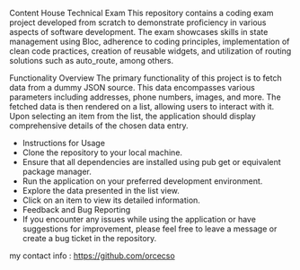 
Content House Technical Exam
This repository contains a coding exam project developed from scratch to demonstrate proficiency in various aspects of software development. The exam showcases skills in state management using Bloc, adherence to coding principles, implementation of clean code practices, creation of reusable widgets, and utilization of routing solutions such as auto_route, among others.

Functionality Overview
The primary functionality of this project is to fetch data from a dummy JSON source. This data encompasses various parameters including addresses, phone numbers, images, and more. The fetched data is then rendered on a list, allowing users to interact with it. Upon selecting an item from the list, the application should display comprehensive details of the chosen data entry.

- Instructions for Usage
- Clone the repository to your local machine.
- Ensure that all dependencies are installed using pub get or equivalent package manager.
- Run the application on your preferred development environment.
- Explore the data presented in the list view.
- Click on an item to view its detailed information.
- Feedback and Bug Reporting
- If you encounter any issues while using the application or have suggestions for improvement, please feel free to leave a message or create a bug ticket in the repository.

my contact info : https://github.com/orcecso
